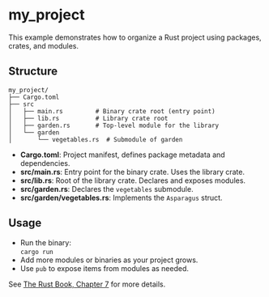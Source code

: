 # my_project

This example demonstrates how to organize a Rust project using packages, crates, and modules.

## Structure

```
my_project/
├── Cargo.toml
├── src
│   ├── main.rs         # Binary crate root (entry point)
│   ├── lib.rs          # Library crate root
│   ├── garden.rs       # Top-level module for the library
│   └── garden
│       └── vegetables.rs  # Submodule of garden
```

- **Cargo.toml**: Project manifest, defines package metadata and dependencies.
- **src/main.rs**: Entry point for the binary crate. Uses the library crate.
- **src/lib.rs**: Root of the library crate. Declares and exposes modules.
- **src/garden.rs**: Declares the `vegetables` submodule.
- **src/garden/vegetables.rs**: Implements the `Asparagus` struct.

## Usage

- Run the binary:  
  `cargo run`
- Add more modules or binaries as your project grows.
- Use `pub` to expose items from modules as needed.

See [The Rust Book, Chapter 7](https://doc.rust-lang.org/book/ch07-00-managing-growing-projects-with-packages-crates-and-modules.html) for more details.
